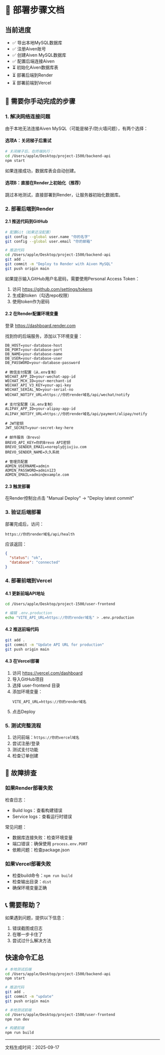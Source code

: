 # 🚀 部署步骤文档

## 当前进度
- ✅ 导出本地MySQL数据库
- ✅ 注册Aiven账号
- ✅ 创建Aiven MySQL数据库
- ✅ 配置后端连接Aiven
- ⏳ 初始化Aiven数据库表
- ⏳ 部署后端到Render
- ⏳ 部署前端到Vercel

## 📝 需要你手动完成的步骤

### 1. 解决网络连接问题
由于本地无法连接Aiven MySQL（可能是梯子/防火墙问题），有两个选择：

#### 选项A：关闭梯子后重试
```bash
# 关闭梯子后，在终端执行：
cd /Users/apple/Desktop/project-1500/backend-api
npm start
```
如果连接成功，数据库表会自动创建。

#### 选项B：直接在Render上初始化（推荐）
跳过本地测试，直接部署到Render，让服务器初始化数据库。

### 2. 部署后端到Render

#### 2.1 推送代码到GitHub
```bash
# 配置Git（如果还没配置）
git config --global user.name "你的名字"
git config --global user.email "你的邮箱"

# 推送代码
cd /Users/apple/Desktop/project-1500/backend-api
git add .
git commit -m "Deploy to Render with Aiven MySQL"
git push origin main
```

如果提示输入GitHub用户名密码，需要使用Personal Access Token：
1. 访问 https://github.com/settings/tokens
2. 生成新token（勾选repo权限）
3. 使用token作为密码

#### 2.2 在Render配置环境变量
登录 https://dashboard.render.com

找到你的后端服务，添加以下环境变量：
```
DB_HOST=your-database-host
DB_PORT=your-database-port
DB_NAME=your-database-name
DB_USER=your-database-user
DB_PASSWORD=your-database-password

# 微信支付配置（从.env复制）
WECHAT_APP_ID=your-wechat-app-id
WECHAT_MCH_ID=your-merchant-id
WECHAT_API_V3_KEY=your-api-key
WECHAT_SERIAL_NO=your-serial-no
WECHAT_NOTIFY_URL=https://你的render域名/api/wechat/notify

# 支付宝配置（从.env复制）
ALIPAY_APP_ID=your-alipay-app-id
ALIPAY_NOTIFY_URL=https://你的render域名/api/payment/alipay/notify

# JWT密钥
JWT_SECRET=your-secret-key-here

# 邮件服务（Brevo）
BREVO_API_KEY=你的Brevo API密钥
BREVO_SENDER_EMAIL=noreply@jiujiu.com
BREVO_SENDER_NAME=久久系统

# 管理员配置
ADMIN_USERNAME=admin
ADMIN_PASSWORD=admin123
ADMIN_EMAIL=admin@example.com
```

#### 2.3 触发部署
在Render控制台点击 "Manual Deploy" → "Deploy latest commit"

### 3. 验证后端部署

部署完成后，访问：
```
https://你的render域名/api/health
```

应该返回：
```json
{
  "status": "ok",
  "database": "connected"
}
```

### 4. 部署前端到Vercel

#### 4.1 更新前端API地址
```bash
cd /Users/apple/Desktop/project-1500/user-frontend

# 编辑 .env.production
echo "VITE_API_URL=https://你的render域名" > .env.production
```

#### 4.2 推送前端代码
```bash
git add .
git commit -m "Update API URL for production"
git push origin main
```

#### 4.3 在Vercel部署
1. 访问 https://vercel.com/dashboard
2. 导入GitHub项目
3. 选择 user-frontend 目录
4. 添加环境变量：
   ```
   VITE_API_URL=https://你的render域名
   ```
5. 点击Deploy

### 5. 测试完整流程

1. 访问前端：`https://你的vercel域名`
2. 尝试注册/登录
3. 测试支付功能
4. 检查订单创建

## 🔧 故障排查

### 如果Render部署失败
检查日志：
- Build logs：查看构建错误
- Service logs：查看运行时错误

常见问题：
- 数据库连接失败：检查环境变量
- 端口错误：确保使用 `process.env.PORT`
- 依赖问题：检查package.json

### 如果Vercel部署失败
- 检查build命令：`npm run build`
- 检查输出目录：`dist`
- 确保环境变量正确

## 📞 需要帮助？

如果遇到问题，提供以下信息：
1. 错误截图或日志
2. 在哪一步卡住了
3. 尝试过什么解决方法

## 快速命令汇总

```bash
# 本地测试后端
cd /Users/apple/Desktop/project-1500/backend-api
npm start

# 推送代码
git add .
git commit -m "update"
git push origin main

# 本地测试前端
cd /Users/apple/Desktop/project-1500/user-frontend
npm run dev

# 构建前端
npm run build
```

---
文档生成时间：2025-09-17